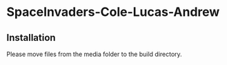 # SpaceInvaders-Cole-Lucas-Andrew

## Installation

Please move files from the media folder to the build directory.

